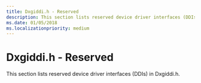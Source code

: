 ```yaml
---
title: Dxgiddi.h - Reserved
description: This section lists reserved device driver interfaces (DDIs) in Dxgiddi.h.
ms.date: 01/05/2018
ms.localizationpriority: medium
---
```


# <span id="display.dxgiddi_h_-_reserved"></span>Dxgiddi.h - Reserved


This section lists reserved device driver interfaces (DDIs) in Dxgiddi.h.

 

 





